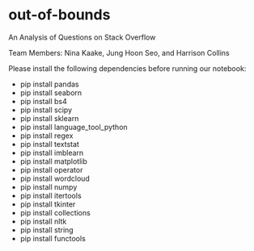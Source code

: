 # out-of-bounds
An Analysis of Questions on Stack Overflow

Team Members: Nina Kaake, Jung Hoon Seo, and Harrison Collins

Please install the following dependencies before running our notebook:

- pip install pandas
- pip install seaborn
- pip install bs4
- pip install scipy
- pip install sklearn
- pip install language_tool_python
- pip install regex
- pip install textstat
- pip install imblearn
- pip install matplotlib
- pip install operator
- pip install wordcloud
- pip install numpy
- pip install itertools
- pip install tkinter 
- pip install collections
- pip install nltk
- pip install string
- pip install functools
